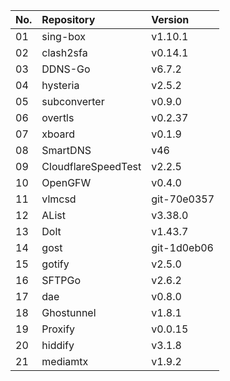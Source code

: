 | No. | Repository | Version |
| --- | :--------- | :------ |
| 01 | sing-box | v1.10.1 |
| 02 | clash2sfa | v0.14.1 |
| 03 | DDNS-Go | v6.7.2 |
| 04 | hysteria | v2.5.2 |
| 05 | subconverter | v0.9.0 |
| 06 | overtls | v0.2.37 |
| 07 | xboard | v0.1.9 |
| 08 | SmartDNS | v46 |
| 09 | CloudflareSpeedTest | v2.2.5 |
| 10 | OpenGFW | v0.4.0 |
| 11 | vlmcsd | git-70e0357 |
| 12 | AList | v3.38.0 |
| 13 | Dolt | v1.43.7 |
| 14 | gost | git-1d0eb06 |
| 15 | gotify | v2.5.0 |
| 16 | SFTPGo | v2.6.2 |
| 17 | dae | v0.8.0 |
| 18 | Ghostunnel | v1.8.1 |
| 19 | Proxify | v0.0.15 |
| 20 | hiddify | v3.1.8 |
| 21 | mediamtx | v1.9.2 |
